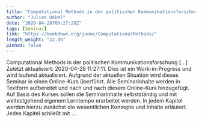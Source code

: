 ```yaml
---
title: "Computational Methods in der politischen Kommunikationsforschung"
author: "Julian Unkel"
date: "2020-04-28T09:27:28Z"
tags: [Seminar]
link: "https://bookdown.org/joone/ComputationalMethods/"
length_weight: "22.3%"
pinned: false
---
```


Computational Methods in der politischen Kommunikationsforschung [...] Zuletzt aktualisiert: 2020-04-28 11:27:11. Dies ist ein Work-in-Progress und wird laufend aktualisiert. Aufgrund der aktuellen Situation wird dieses Seminar in einen Online-Kurs überführt. Alle Seminarinhalte werden in Textform aufbereitet und nach und nach diesem Online-Kurs hinzugefügt. Auf Basis des Kurses sollen die Seminarinhalte selbstständig und mit weitestgehend eigenem Lerntempo erarbeitet werden. In jedem Kapitel werden hierzu zunächst die wesentlichen Konzepte und Inhalte erläutert. Jedes Kapitel schließt mit ...
